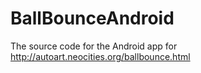 # BallBounceAndroid
The source code for the Android app for http://autoart.neocities.org/ballbounce.html
